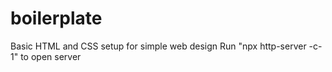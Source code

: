 # boilerplate
Basic HTML and CSS setup for simple web design
Run "npx http-server -c-1" to open server